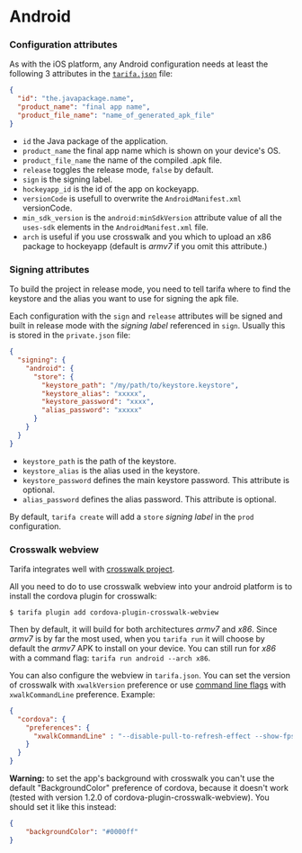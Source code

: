 # Android

### Configuration attributes

As with the iOS platform, any Android configuration needs at least the following
3 attributes in the [`tarifa.json`](../project/index.md#tarifajson-and-privatejson) file:

``` json
{
  "id": "the.javapackage.name",
  "product_name": "final app name",
  "product_file_name": "name_of_generated_apk_file"
}
```

* `id` the Java package of the application.
* `product_name` the final app name which is shown on your device's OS.
* `product_file_name` the name of the compiled .apk file.
* `release` toggles the release mode, `false` by default.
* `sign` is the signing label.
* `hockeyapp_id` is the id of the app on kockeyapp.
* `versionCode` is usefull to overwrite the `AndroidManifest.xml` versionCode.
* `min_sdk_version` is the `android:minSdkVersion` attribute value of all the `uses-sdk` elements in the `AndroidManifest.xml` file.
* `arch` is useful if you use crosswalk and you which to upload an x86 package to hockeyapp (default is *armv7* if you omit this attribute.)

### Signing attributes

To build the project in release mode, you need to tell tarifa where to find the
keystore and the alias you want to use for signing the apk file.

Each configuration
with the `sign` and `release` attributes will be signed and built
in release mode with the _signing label_ referenced in `sign`. Usually this is stored in the `private.json` file:

``` json
{
  "signing": {
    "android": {
      "store": {
        "keystore_path": "/my/path/to/keystore.keystore",
        "keystore_alias": "xxxxx",
        "keystore_password": "xxxx",
        "alias_password": "xxxxx"
      }
    }
  }
}
```

* `keystore_path` is the path of the keystore.
* `keystore_alias` is the alias used in the keystore.
* `keystore_password` defines the main keystore password. This attribute is optional.
* `alias_password` defines the alias password. This attribute is optional.

By default, `tarifa create` will add a `store` _signing label_ in the `prod` configuration.

### Crosswalk webview

Tarifa integrates well with [crosswalk project](https://crosswalk-project.org/).

All you need to do to use crosswalk webview into your android platform is to install the cordova plugin for crosswalk:

    $ tarifa plugin add cordova-plugin-crosswalk-webview

Then by default, it will build for both architectures *armv7* and *x86*. Since *armv7* is by far the most used, when you `tarifa run` it will choose by default the *armv7* APK to install on your device. You can still run for *x86* with a command flag: `tarifa run android --arch x86`.

You can also configure the webview in `tarifa.json`. You can set the version of crosswalk with `xwalkVersion` preference or use [command line flags](http://peter.sh/experiments/chromium-command-line-switches/) with `xwalkCommandLine` preference. Example:

``` json
{
  "cordova": {
    "preferences": {
      "xwalkCommandLine" : "--disable-pull-to-refresh-effect --show-fps-counter"
    }
  }
}
```

**Warning:** to set the app's background with crosswalk you can't use the default "BackgroundColor" preference of cordova, because it doesn't work (tested with version 1.2.0 of cordova-plugin-crosswalk-webview). You should set it like this instead:

``` json
{
    "backgroundColor": "#0000ff"
}
```
